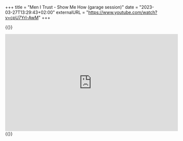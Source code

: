 +++
title = "Men I Trust - Show Me How (garage session)"
date = "2023-03-27T13:29:43+02:00"
externalURL = "https://www.youtube.com/watch?v=cpU7Yrl-AwM"
+++

{{<raw>}}
<iframe width="560" height="315" src="https://www.youtube-nocookie.com/embed/cpU7Yrl-AwM" frameborder="0" allow="accelerometer; autoplay; encrypted-media; gyroscope; picture-in-picture" allowfullscreen></iframe>
{{</raw>}}
